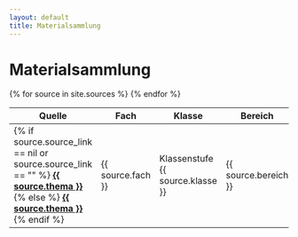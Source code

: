 ```yaml
---
layout: default
title: Materialsammlung
---
```


# Materialsammlung

<table id="materialTable">
  <thead>
    <tr>
      <th class="sortable" data-column="thema">Quelle</th>
      <th class="sortable" data-column="fach">Fach</th>
      <th class="sortable" data-column="klasse">Klasse</th>
      <th class="sortable" data-column="bereich">Bereich</th>
      <th>Beschreibung</th>
    </tr>
  </thead>
  <tbody id="tableBody">
    {% for source in site.sources %}
      <tr data-id="{{ source.sid }}">
        <td>
          {% if source.source_link == nil or source.source_link == "" %}
            <a href="{{ site.yt_base }}/embed/{{ source.youtube_id }}{%- if source.youtube_time_start or source.youtube_time_end -%}?
                {%- if source.youtube_time_start -%}t={{ source.youtube_time_start }}{%- endif -%}
                {%- if source.youtube_time_start and source.youtube_time_end -%}&{%- endif -%}
                {%- if source.youtube_time_end -%}end={{ source.youtube_time_end }}{%- endif -%}
            {% endif %}">
                <strong>{{ source.thema }}</strong>
            </a>
          {% else %}
            <a href="{{ source.source_link }}"><strong>{{ source.thema }}</strong></a>
          {% endif %}
          <a href="/?id={{ source.sid }}" title="share">
            <i class="fas fa-share-nodes"></i>
          </a>
        </td>
        <td>{{ source.fach }}</td>
        <td>Klassenstufe {{ source.klasse }}</td>
        <td>{{ source.bereich }}</td>
        <td>{{ source.beschreibung }}</td>
      </tr>
    {% endfor %}
  </tbody>
</table>


